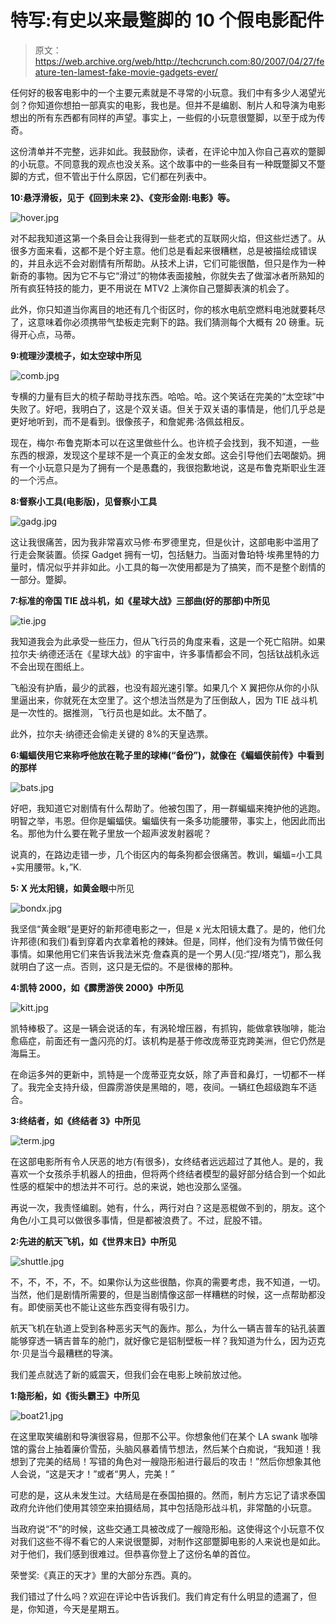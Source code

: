 # 特写:有史以来最蹩脚的 10 个假电影配件

> 原文：<https://web.archive.org/web/http://techcrunch.com:80/2007/04/27/feature-ten-lamest-fake-movie-gadgets-ever/>

任何好的极客电影中的一个主要元素就是不寻常的小玩意。我们中有多少人渴望光剑？你知道你想拍一部真实的电影，我也是。但并不是编剧、制片人和导演为电影想出的所有东西都有同样的声望。事实上，一些假的小玩意很蹩脚，以至于成为传奇。

这份清单并不完整，远非如此。我鼓励你，读者，在评论中加入你自己喜欢的蹩脚的小玩意。不同意我的观点也没关系。这个故事中的一些条目有一种既蹩脚又不蹩脚的方式，但不管出于什么原因，它们都在列表中。

**10:悬浮滑板，见于《回到未来 2》、《变形金刚:电影》等。**

![hover.jpg](img/bfe49f93b68c35410bd2e09fe0533165.png)

对不起我知道这第一个条目会让我得到一些老式的互联网火焰，但这些烂透了。从很多方面来看，这都不是个好主意。他们总是看起来很糟糕，总是被描绘成错误的，并且永远不会对剧情有所帮助。从技术上讲，它们可能很酷，但只是作为一种新奇的事物。因为它不与它“滑过”的物体表面接触，你就失去了做溜冰者所熟知的所有疯狂特技的能力，更不用说在 MTV2 上演你自己蹩脚表演的机会了。

此外，你只知道当你离目的地还有几个街区时，你的核水电航空燃料电池就要耗尽了，这意味着你必须携带气垫板走完剩下的路。我们猜测每个大概有 20 磅重。玩得开心点，马蒂。

**9:梳理沙漠梳子，如太空球中所见**

![comb.jpg](img/0b5f89e6cf73c89569c695dda8c23016.png)

专横的力量有巨大的梳子帮助寻找东西。哈哈。哈。这个笑话在完美的“太空球”中失败了。好吧，我明白了，这是个双关语。但关于双关语的事情是，他们几乎总是更好地听到，而不是看到。很像孩子，和詹妮弗·洛佩兹相反。

现在，梅尔·布鲁克斯本可以在这里做些什么。也许梳子会找到，我不知道，一些东西的根源，发现这个星球不是一个真正的金发女郎。这会引导他们去喝酸奶。拥有一个小玩意只是为了拥有一个是愚蠢的，我很抱歉地说，这是布鲁克斯职业生涯的一个污点。

**8:督察小工具(电影版)，见督察小工具**

![gadg.jpg](img/3b1984d144922b7528341d8f5d6a7dc1.png)

这让我很痛苦，因为我非常喜欢马修·布罗德里克，但是伙计，这部电影中滥用了行走会聚装置。侦探 Gadget 拥有一切，包括魅力。当面对鲁珀特·埃弗里特的力量时，情况似乎并非如此。小工具的每一次使用都是为了搞笑，而不是整个剧情的一部分。蹩脚。

**7:标准的帝国 TIE 战斗机，如《星球大战》三部曲(好的那部)中所见**

![tie.jpg](img/4032469a2e05d29b99647515b0f2a81b.png)

我知道我会为此承受一些压力，但从飞行员的角度来看，这是一个死亡陷阱。如果拉尔夫·纳德还活在《星球大战》的宇宙中，许多事情都会不同，包括钛战机永远不会出现在图纸上。

飞船没有护盾，最少的武器，也没有超光速引擎。如果几个 X 翼把你从你的小队里逼出来，你就死在太空里了。这个想法当然是为了压倒敌人，因为 TIE 战斗机是一次性的。据推测，飞行员也是如此。太不酷了。

此外，拉尔夫·纳德还会偷走关键的 8%的天皇选票。

**6:蝙蝠侠用它来称呼他放在靴子里的球棒(“备份”)，就像在《蝙蝠侠前传》中看到的那样**

![bats.jpg](img/d5095e2ba792dd3d62020a9492b8fe51.png)

好吧，我知道它对剧情有什么帮助了。他被包围了，用一群蝙蝠来掩护他的逃跑。明智之举，韦恩。但你是蝙蝠侠。蝙蝠侠有一条多功能腰带，事实上，他因此而出名。那他为什么要在靴子里放一个超声波发射器呢？

说真的，在路边走错一步，几个街区内的每条狗都会很痛苦。教训，蝙蝠=小工具+实用腰带。k，”K.

**5: X 光太阳镜，如黄金眼**中所见

![bondx.jpg](img/7379a567a37f16b7bd0fe4c515050238.png)

我坚信“黄金眼”是更好的新邦德电影之一，但是 x 光太阳镜太蠢了。是的，他们允许邦德(和我们)看到穿着内衣拿着枪的辣妹。但是，同样，他们没有为情节做任何事情。如果他用它们来告诉我法米克·詹森真的是一个男人(见:“捏/塔克”)，那么我就明白了这一点。否则，这只是无偿的。不是很棒的那种。

**4:凯特 2000，如《霹雳游侠 2000》中所见**

![kitt.jpg](img/a52c2694a49fe7e005ad811e6b250ec2.png)

凯特棒极了。这是一辆会说话的车，有涡轮增压器，有抓钩，能做拿铁咖啡，能治愈癌症，前面还有一盏闪亮的灯。该机构是基于修改庞蒂亚克跨美洲，但它仍然是海扁王。

在命运多舛的更新中，凯特是一个庞蒂亚克女妖，除了声音和鼻灯，一切都不一样了。我完全支持升级，但霹雳游侠是黑暗的，嗯，夜间。一辆红色超级跑车不适合。

**3:终结者，如《终结者 3》中所见**

![term.jpg](img/77ed1e1972c18f34cfbfda053a6856e2.png)

在这部电影所有令人厌恶的地方(有很多)，女终结者远远超过了其他人。是的，我喜欢一个女孩杀手机器人的扭曲，但将两个终结者模型的最好部分结合到一个如此性感的框架中的想法并不可行。总的来说，她也没那么坚强。

再说一次，我责怪编剧。她有，什么，两行对白？这是恶棍做不到的，朋友。这个角色/小工具可以做很多事情，但是都被浪费了。不过，屁股不错。

**2:先进的航天飞机，如《世界末日》中所见**

![shuttle.jpg](img/a4ab016d7727aca74b571d0c0bc1cb8b.png)

不，不，不，不，不。如果你认为这些很酷，你真的需要考虑，我不知道，一切。当然，他们是剧情所需要的，但是当剧情像这部一样糟糕的时候，这一点帮助都没有。即使丽芙也不能让这些东西变得有吸引力。

航天飞机在轨道上受到各种恶劣天气的轰炸。那么，为什么一辆吉普车的钻孔装置能够穿透一辆吉普车的舱门，就好像它是铝制壁板一样？我知道为什么，因为迈克尔·贝是当今最糟糕的导演。

我们差点就选了新的威震天，但我们会在电影上映前放过他。

**1:隐形船，如《街头霸王》中所见**

![boat21.jpg](img/b8c738b4f77ff2ddef864de38e95a038.png)

在这里取笑编剧和导演很容易，但那不公平。你想象他们在某个 LA swank 咖啡馆的露台上抽着廉价雪茄，头脑风暴着情节想法，然后某个白痴说，“我知道！我想到了完美的结局！写错的角色对一艘隐形船进行最后的攻击！”然后你想象其他人会说，“这是天才！”或者“男人，完美！”

可悲的是，这从未发生过。大结局是在泰国拍摄的。然而，制片方忘记了请求泰国政府允许他们使用其领空来拍摄结局，其中包括隐形战斗机，非常酷的小玩意。

当政府说“不”的时候，这些交通工具被改成了一艘隐形船。这使得这个小玩意不仅对我们这些不得不看它的人来说很蹩脚，对制作这部蹩脚电影的人来说也是如此。对于他们，我们感到很难过。但恭喜你登上了这份名单的首位。

荣誉奖:《真正的天才》里的大部分东西。真的。

我们错过了什么吗？欢迎在评论中告诉我们。我们肯定有什么明显的遗漏了，但是，你知道，今天是星期五。